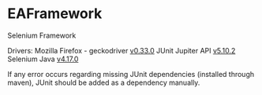 # EAFramework
Selenium Framework

Drivers: Mozilla Firefox - geckodriver [v0.33.0](https://github.com/mozilla/geckodriver/releases)
JUnit Jupiter API [v5.10.2](https://mvnrepository.com/artifact/org.junit.jupiter/junit-jupiter-api/5.10.2)
Selenium Java [v4.17.0](https://mvnrepository.com/artifact/org.seleniumhq.selenium/selenium-java/4.17.0)

If any error occurs regarding missing JUnit dependencies (installed through maven), JUnit should be added as a dependency manually.

